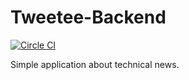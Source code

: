 # Tweetee-Backend

[![Circle CI](https://circleci.com/gh/vinhnglx/twtb.svg?style=svg)](https://circleci.com/gh/vinhnglx/twtb)

Simple application about technical news.
